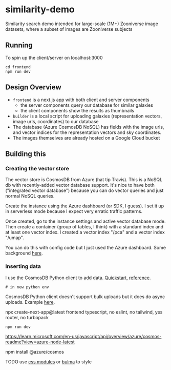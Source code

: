 # similarity-demo
Similarity search demo intended for large-scale (1M+) Zooniverse image datasets, where a subset of images are Zooniverse subjects

## Running

To spin up the client/server on localhost:3000

    cd frontend
    npm run dev

## Design Overview

- `frontend` is a next.js app with both client and server components
    - the server components query our database for similar galaxies
    - the client components show the results as thumbnails
- `builder` is a local script for uploading galaxies (representation vectors, image urls, coordinates) to our database
- The database (Azure CosmosDB NoSQL) has fields with the image urls, and vector indices for the representation vectors and sky coordinates. 
- The images themselves are already hosted on a Google Cloud bucket

## Building this

### Creating the vector store

The vector store is CosmosDB from Azure (hat tip Travis). This is a NoSQL db with recently-added vector database support. It's nice to have both ("integrated vector database") because you can do vector queries and just normal NoSQL queries.

Create the instance using the Azure dashboard (or SDK, I guess). I set it up in serverless mode because I expect very erratic traffic patterns.

Once created, go to the instance settings and active vector database mode. Then create a container (group of tables, I think) with a standard index and at least one vector index. I created a vector index "/pca" and a vector index "/umap".

You can do this with config code but I just used the Azure dashboard. Some background [here](https://learn.microsoft.com/en-us/azure/cosmos-db/nosql/how-to-python-vector-index-query).

### Inserting data

I use the CosmosDB Python client to add data. [Quickstart](https://learn.microsoft.com/en-us/azure/cosmos-db/nosql/quickstart-python), [reference](https://azuresdkdocs.z19.web.core.windows.net/python/azure-cosmos/latest/index.html).


    # in new python env


CosmosDB Python client doesn't support bulk uploads but it does do async uploads. Example [here](https://stackoverflow.com/questions/73225265/how-to-insert-bulk-data-into-cosmos-db-in-python).


npx create-next-app@latest frontend
typescript, no eslint, no tailwind, yes router, no turbopack

    npm run dev

https://learn.microsoft.com/en-us/javascript/api/overview/azure/cosmos-readme?view=azure-node-latest

npm install @azure/cosmos

TODO use [css modules](https://nextjs.org/learn/dashboard-app/css-styling) or [bulma](https://bulma.io/) to style

